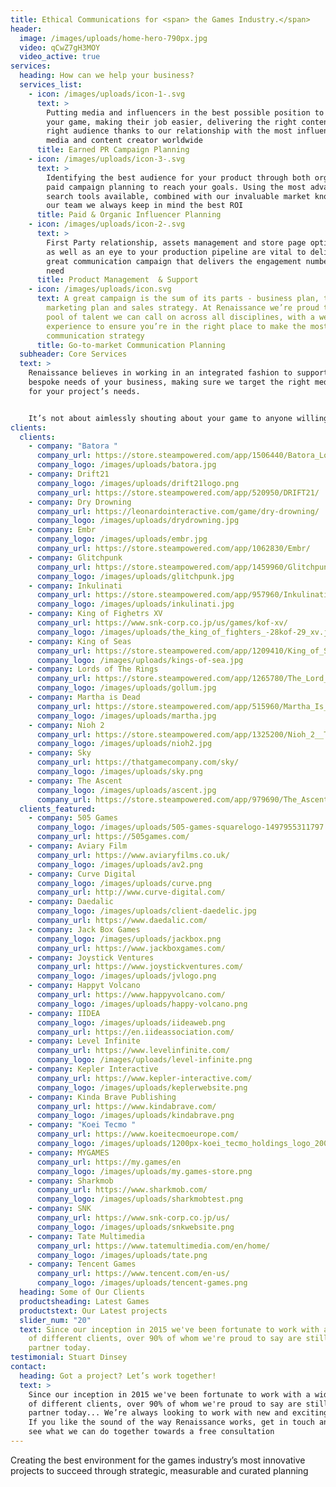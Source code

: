 ```yaml
---
title: Ethical Communications for <span> the Games Industry.</span>
header:
  image: /images/uploads/home-hero-790px.jpg
  video: qCwZ7gH3MOY
  video_active: true
services:
  heading: How can we help your business?
  services_list:
    - icon: /images/uploads/icon-1-.svg
      text: >
        Putting media and influencers in the best possible position to cover
        your game, making their job easier, delivering the right content to the
        right audience thanks to our relationship with the most influential
        media and content creator worldwide
      title: Earned PR Campaign Planning
    - icon: /images/uploads/icon-3-.svg
      text: >
        Identifying the best audience for your product through both organic and
        paid campaign planning to reach your goals. Using the most advanced
        search tools available, combined with our invaluable market knowledge of
        our team we always keep in mind the best ROI
      title: Paid & Organic Influencer Planning
    - icon: /images/uploads/icon-2-.svg
      text: >
        First Party relationship, assets management and store page optimization
        as well as an eye to your production pipeline are vital to deliver a
        great communication campaign that delivers the engagement numbers you
        need
      title: Product Management  & Support
    - icon: /images/uploads/icon.svg
      text: A great campaign is the sum of its parts - business plan, target audience,
        marketing plan and sales strategy. At Renaissance we’re proud to have a
        pool of talent we can call on across all disciplines, with a wealth of
        experience to ensure you’re in the right place to make the most of your
        communication strategy
      title: Go-to-market Communication Planning
  subheader: Core Services
  text: >
    Renaissance believes in working in an integrated fashion to support the
    bespoke needs of your business, making sure we target the right media mix
    for your project’s needs.


    It’s not about aimlessly shouting about your game to anyone willing to lend their ear: We’re here to take your creativity and make sure right people hears about it in the right way, at the right time, in the right place
clients:
  clients:
    - company: "Batora "
      company_url: https://store.steampowered.com/app/1506440/Batora_Lost_Haven/
      company_logo: /images/uploads/batora.jpg
    - company: Drift21
      company_logo: /images/uploads/drift21logo.png
      company_url: https://store.steampowered.com/app/520950/DRIFT21/
    - company: Dry Drowning
      company_url: https://leonardointeractive.com/game/dry-drowning/
      company_logo: /images/uploads/drydrowning.jpg
    - company: Embr
      company_logo: /images/uploads/embr.jpg
      company_url: https://store.steampowered.com/app/1062830/Embr/
    - company: Glitchpunk
      company_url: https://store.steampowered.com/app/1459960/Glitchpunk/
      company_logo: /images/uploads/glitchpunk.jpg
    - company: Inkulinati
      company_url: https://store.steampowered.com/app/957960/Inkulinati/
      company_logo: /images/uploads/inkulinati.jpg
    - company: King of Fighetrs XV
      company_url: https://www.snk-corp.co.jp/us/games/kof-xv/
      company_logo: /images/uploads/the_king_of_fighters_-28kof-29_xv.jpg
    - company: King of Seas
      company_url: https://store.steampowered.com/app/1209410/King_of_Seas/
      company_logo: /images/uploads/kings-of-sea.jpg
    - company: Lords of The Rings
      company_url: https://store.steampowered.com/app/1265780/The_Lord_of_the_Rings_Gollum/
      company_logo: /images/uploads/gollum.jpg
    - company: Martha is Dead
      company_url: https://store.steampowered.com/app/515960/Martha_Is_Dead/
      company_logo: /images/uploads/martha.jpg
    - company: Nioh 2
      company_url: https://store.steampowered.com/app/1325200/Nioh_2__The_Complete_Edition/
      company_logo: /images/uploads/nioh2.jpg
    - company: Sky
      company_url: https://thatgamecompany.com/sky/
      company_logo: /images/uploads/sky.png
    - company: The Ascent
      company_logo: /images/uploads/ascent.jpg
      company_url: https://store.steampowered.com/app/979690/The_Ascent/
  clients_featured:
    - company: 505 Games
      company_logo: /images/uploads/505-games-squarelogo-1497955311797.png
      company_url: https://505games.com/
    - company: Aviary Film
      company_url: https://www.aviaryfilms.co.uk/
      company_logo: /images/uploads/av2.png
    - company: Curve Digital
      company_logo: /images/uploads/curve.png
      company_url: http://www.curve-digital.com/
    - company: Daedalic
      company_logo: /images/uploads/client-daedelic.jpg
      company_url: https://www.daedalic.com/
    - company: Jack Box Games
      company_logo: /images/uploads/jackbox.png
      company_url: https://www.jackboxgames.com/
    - company: Joystick Ventures
      company_url: https://www.joystickventures.com/
      company_logo: /images/uploads/jvlogo.png
    - company: Happyt Volcano
      company_url: https://www.happyvolcano.com/
      company_logo: /images/uploads/happy-volcano.png
    - company: IIDEA
      company_logo: /images/uploads/iideaweb.png
      company_url: https://en.iideassociation.com/
    - company: Level Infinite
      company_url: https://www.levelinfinite.com/
      company_logo: /images/uploads/level-infinite.png
    - company: Kepler Interactive
      company_url: https://www.kepler-interactive.com/
      company_logo: /images/uploads/keplerwebsite.png
    - company: Kinda Brave Publishing
      company_url: https://www.kindabrave.com/
      company_logo: /images/uploads/kindabrave.png
    - company: "Koei Tecmo "
      company_url: https://www.koeitecmoeurope.com/
      company_logo: /images/uploads/1200px-koei_tecmo_holdings_logo_20090401.svg.png
    - company: MYGAMES
      company_url: https://my.games/en
      company_logo: /images/uploads/my.games-store.png
    - company: Sharkmob
      company_url: https://www.sharkmob.com/
      company_logo: /images/uploads/sharkmobtest.png
    - company: SNK
      company_url: https://www.snk-corp.co.jp/us/
      company_logo: /images/uploads/snkwebsite.png
    - company: Tate Multimedia
      company_url: https://www.tatemultimedia.com/en/home/
      company_logo: /images/uploads/tate.png
    - company: Tencent Games
      company_url: https://www.tencent.com/en-us/
      company_logo: /images/uploads/tencent-games.png
  heading: Some of Our Clients
  productsheading: Latest Games
  productstext: Our Latest projects
  slider_num: "20"
  text: Since our inception in 2015 we've been fortunate to work with a wide array
    of different clients, over 90% of whom we're proud to say are still valued
    partner today.
testimonial: Stuart Dinsey
contact:
  heading: Got a project? Let’s work together!
  text: >
    Since our inception in 2015 we've been fortunate to work with a wide array
    of different clients, over 90% of whom we're proud to say are still valued
    partner today... We’re always looking to work with new and exciting clients.
    If you like the sound of the way Renaissance works, get in touch and let’s
    see what we can do together towards a free consultation
---
```

Creating the best environment for the games industry’s most innovative projects to succeed through strategic, measurable and curated planning
